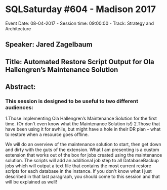 # SQLSaturday #604 - Madison 2017
Event Date: 08-04-2017 - Session time: 09:00:00 - Track: Strategy and Architecture
## Speaker: Jared Zagelbaum
## Title: Automated Restore Script Output for Ola Hallengren’s Maintenance Solution
## Abstract:
### This session is designed to be useful to two different audiences:
1.Those implementing Ola Hallengren’s Maintenance Solution for the first time. (Or don't even know what the Maintenance Solution is!)
2.Those that have been using it for awhile, but might have a hole in their DR plan – what to restore when a resource goes offline.

We will do an overview of the maintenance solution to start, then get down and dirty with the guts of the extension. What I am presenting is a custom extension that works out of the box for jobs created using the maintenance solution. The scripts will add an additional job step to all DatabaseBackup jobs which will output a text file that contains the most current restore scripts for each database in the instance.
If you don't know what I just described in that last paragraph, you should come to this session and that will be explained as well!
